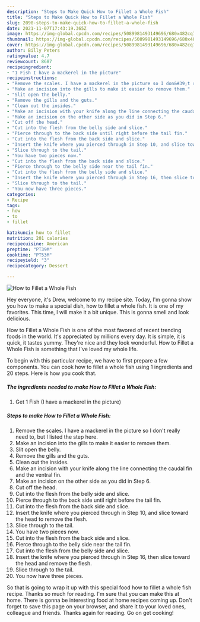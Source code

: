 ```yaml
---
description: "Steps to Make Quick How to Fillet a Whole Fish"
title: "Steps to Make Quick How to Fillet a Whole Fish"
slug: 2090-steps-to-make-quick-how-to-fillet-a-whole-fish
date: 2021-11-07T17:43:19.365Z
image: https://img-global.cpcdn.com/recipes/5089981493149696/680x482cq70/how-to-fillet-a-whole-fish-recipe-main-photo.jpg
thumbnail: https://img-global.cpcdn.com/recipes/5089981493149696/680x482cq70/how-to-fillet-a-whole-fish-recipe-main-photo.jpg
cover: https://img-global.cpcdn.com/recipes/5089981493149696/680x482cq70/how-to-fillet-a-whole-fish-recipe-main-photo.jpg
author: Billy Peters
ratingvalue: 4.7
reviewcount: 8687
recipeingredient:
- "1 Fish I have a mackerel in the picture"
recipeinstructions:
- "Remove the scales. I have a mackerel in the picture so I don&#39;t really need to, but I listed the step here."
- "Make an incision into the gills to make it easier to remove them."
- "Slit open the belly."
- "Remove the gills and the guts."
- "Clean out the insides."
- "Make an incision with your knife along the line connecting the caudal fin and the ventral fin."
- "Make an incision on the other side as you did in Step 6."
- "Cut off the head."
- "Cut into the flesh from the belly side and slice."
- "Pierce through to the back side until right before the tail fin."
- "Cut into the flesh from the back side and slice."
- "Insert the knife where you pierced through in Step 10, and slice toward the head to remove the flesh."
- "Slice through to the tail."
- "You have two pieces now."
- "Cut into the flesh from the back side and slice."
- "Pierce through to the belly side near the tail fin."
- "Cut into the flesh from the belly side and slice."
- "Insert the knife where you pierced through in Step 16, then slice toward the head and remove the flesh."
- "Slice through to the tail."
- "You now have three pieces."
categories:
- Recipe
tags:
- how
- to
- fillet

katakunci: how to fillet 
nutrition: 201 calories
recipecuisine: American
preptime: "PT39M"
cooktime: "PT53M"
recipeyield: "3"
recipecategory: Dessert

---
```



![How to Fillet a Whole Fish](https://img-global.cpcdn.com/recipes/5089981493149696/680x482cq70/how-to-fillet-a-whole-fish-recipe-main-photo.jpg)

Hey everyone, it's Drew, welcome to my recipe site. Today, I'm gonna show you how to make a special dish, how to fillet a whole fish. It is one of my favorites. This time, I will make it a bit unique. This is gonna smell and look delicious.

How to Fillet a Whole Fish is one of the most favored of recent trending foods in the world. It's appreciated by millions every day. It is simple, it is quick, it tastes yummy. They're nice and they look wonderful. How to Fillet a Whole Fish is something that I've loved my whole life.




To begin with this particular recipe, we have to first prepare a few components. You can cook how to fillet a whole fish using 1 ingredients and 20 steps. Here is how you cook that.

<!--inarticleads1-->

##### The ingredients needed to make How to Fillet a Whole Fish:

1. Get 1 Fish (I have a mackerel in the picture)




<!--inarticleads2-->

##### Steps to make How to Fillet a Whole Fish:

1. Remove the scales. I have a mackerel in the picture so I don&#39;t really need to, but I listed the step here.
1. Make an incision into the gills to make it easier to remove them.
1. Slit open the belly.
1. Remove the gills and the guts.
1. Clean out the insides.
1. Make an incision with your knife along the line connecting the caudal fin and the ventral fin.
1. Make an incision on the other side as you did in Step 6.
1. Cut off the head.
1. Cut into the flesh from the belly side and slice.
1. Pierce through to the back side until right before the tail fin.
1. Cut into the flesh from the back side and slice.
1. Insert the knife where you pierced through in Step 10, and slice toward the head to remove the flesh.
1. Slice through to the tail.
1. You have two pieces now.
1. Cut into the flesh from the back side and slice.
1. Pierce through to the belly side near the tail fin.
1. Cut into the flesh from the belly side and slice.
1. Insert the knife where you pierced through in Step 16, then slice toward the head and remove the flesh.
1. Slice through to the tail.
1. You now have three pieces.




So that is going to wrap it up with this special food how to fillet a whole fish recipe. Thanks so much for reading. I'm sure that you can make this at home. There is gonna be interesting food at home recipes coming up. Don't forget to save this page on your browser, and share it to your loved ones, colleague and friends. Thanks again for reading. Go on get cooking!
